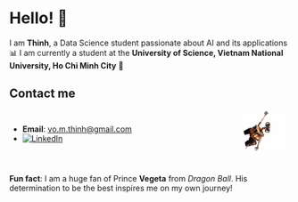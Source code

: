 # Hello! 👋

I am **Thinh**, a Data Science student passionate about AI and its applications 📊
I am currently a student at the **University of Science, Vietnam National University, Ho Chi Minh City** **🔬**

## Contact me

<div style="display: flex; justify-content: space-between; align-items: center;">
<div>

- **Email**: vo.m.thinh@gmail.com  
- [![LinkedIn](https://img.shields.io/badge/LinkedIn-ThinhVoMinh-blue?style=flat&logo=linkedin)](https://www.linkedin.com/in/vmthinh)
</div>
<div>
<img src="assets/wall-e-hanging-around.gif" alt="Wall-E hanging around" width="90">
</div>
</div>

<br>

**Fun fact**: I am a huge fan of Prince **Vegeta** from *Dragon Ball*. His determination to be the best inspires me on my own journey!